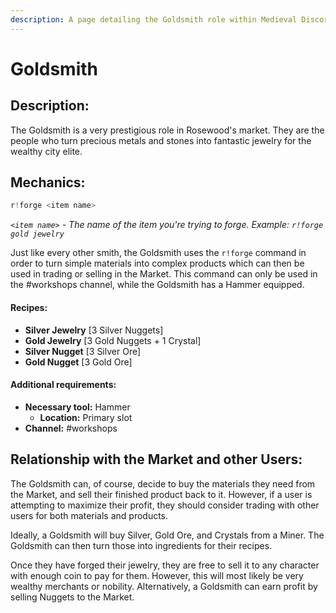 ```yaml
---
description: A page detailing the Goldsmith role within Medieval Discord.
---
```


# Goldsmith

## Description:

The Goldsmith is a very prestigious role in Rosewood's market. They are the people who turn precious metals and stones into fantastic jewelry for the wealthy city elite.

## Mechanics:

```javascript
r!forge <item name>
```

_`<item name>`_ _- The name of the item you're trying to forge. Example:_ _`r!forge gold jewelry`_

Just like every other smith, the Goldsmith uses the `r!forge` command in order to turn simple materials into complex products which can then be used in trading or selling in the Market. This command can only be used in the \#workshops channel, while the Goldsmith has a Hammer equipped.

#### Recipes:

* **Silver Jewelry** \[3 Silver Nuggets\]
* **Gold Jewelry** \[3 Gold Nuggets + 1 Crystal\]
* **Silver Nugget** \[3 Silver Ore\]
* **Gold Nugget** \[3 Gold Ore\]

#### Additional requirements:

* **Necessary tool:** Hammer
  * **Location:** Primary slot
* **Channel:** \#workshops

## Relationship with the Market and other Users:

The Goldsmith can, of course, decide to buy the materials they need from the Market, and sell their finished product back to it. However, if a user is attempting to maximize their profit, they should consider trading with other users for both materials and products.

Ideally, a Goldsmith will buy Silver, Gold Ore, and Crystals from a Miner. The Goldsmith can then turn those into ingredients for their recipes.

Once they have forged their jewelry, they are free to sell it to any character with enough coin to pay for them. However, this will most likely be very wealthy merchants or nobility. Alternatively, a Goldsmith can earn profit by selling Nuggets to the Market.

